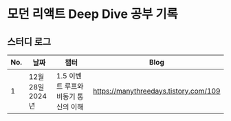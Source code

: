 # 모던 리액트 Deep Dive 공부 기록

## 스터디 로그

<table>
  <thead>
    <tr>
      <th>No.</th>
      <th>날짜</th>
      <th>챕터</th>
      <th>Blog</th>
    </tr>
  </thead>
  <tbody>
    <tr>
      <td>1</td>
      <td>12월 28일<br>2024년</td>
      <td>1.5 이벤트 루프와 비동기 통신의 이해</td>
      <td><a href="https://manythreedays.tistory.com/109">https://manythreedays.tistory.com/109</td>
    </tr>
  </tbody>
</table>

